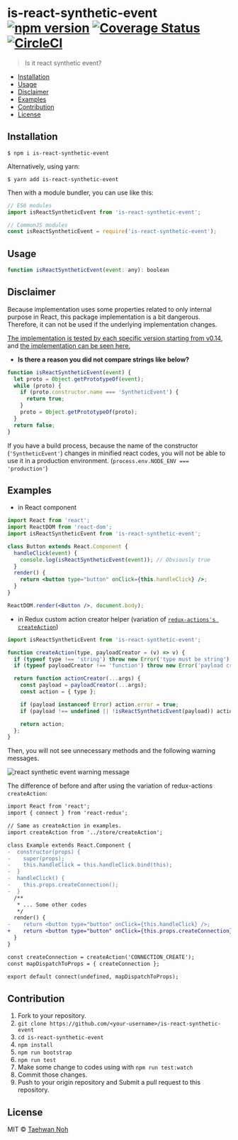 # is-react-synthetic-event [![npm version](https://badge.fury.io/js/is-react-synthetic-event.svg)](https://badge.fury.io/js/is-react-synthetic-event) [![Coverage Status](https://coveralls.io/repos/github/taehwanno/is-react-synthetic-event/badge.svg?branch=main)](https://coveralls.io/github/taehwanno/is-react-synthetic-event?branch=main) [![CircleCI](https://circleci.com/gh/taehwanno/is-react-synthetic-event.svg?style=shield&circle-token=8b1bede88ffe4132550adc8c26a079ad45d866a7)](https://circleci.com/gh/taehwanno/is-react-synthetic-event)

> Is it react synthetic event?

- [Installation](#installation)
- [Usage](#usage)
- [Disclaimer](#disclaimer)
- [Examples](#examples)
- [Contribution](#contribution)
- [License](#license)

## Installation

```shell
$ npm i is-react-synthetic-event
```

Alternatively, using yarn:

```shell
$ yarn add is-react-synthetic-event
```

Then with a module bundler, you can use like this:

```js
// ES6 modules
import isReactSyntheticEvent from 'is-react-synthetic-event';

// CommonJS modules
const isReactSyntheticEvent = require('is-react-synthetic-event');
```

## Usage

```js
function isReactSyntheticEvent(event: any): boolean
```

## Disclaimer

Because implementation uses some properties related to only internal purpose in React, this package implementation is a bit dangerous. Therefore, it can not be used if the underlying implementation changes.

[The implementation is tested by each specific version starting from v0.14](https://github.com/taehwanno/is-react-synthetic-event/tree/main/tests), and [the implementation can be seen here.](https://github.com/taehwanno/is-react-synthetic-event/blob/main/src/index.js)

- **Is there a reason you did not compare strings like below?**

```js
function isReactSyntheticEvent(event) {
  let proto = Object.getPrototypeOf(event);
  while (proto) {
    if (proto.constructor.name === 'SyntheticEvent') {
      return true;
    }
    proto = Object.getPrototypeOf(proto);
  }
  return false;
}
```

If you have a build process, because the name of the constructor (`'SyntheticEvent'`) changes in minified react codes, you will not be able to use it in a production environment. (`process.env.NODE_ENV === 'production'`)

## Examples

- in React component

```jsx
import React from 'react';
import ReactDOM from 'react-dom';
import isReactSyntheticEvent from 'is-react-synthetic-event';

class Button extends React.Component {
  handleClick(event) {
    console.log(isReactSyntheticEvent(event)); // Obviously true
  }
  render() {
    return <button type="button" onClick={this.handleClick} />;
  }
}

ReactDOM.render(<Button />, document.body);
```

- in Redux custom action creator helper (variation of [`redux-actions's createAction`](https://redux-actions.js.org/api/createaction#createactiontype))

```js
import isReactSyntheticEvent from 'is-react-synthetic-event';

function createAction(type, payloadCreator = (v) => v) {
  if (typeof type !== 'string') throw new Error('type must be string');
  if (typeof payloadCreator !== 'function') throw new Error('payload creator must be function');

  return function actionCreator(...args) {
    const payload = payloadCreator(...args);
    const action = { type };

    if (payload instanceof Error) action.error = true;
    if (payload !== undefined || !isReactSyntheticEvent(payload)) action.payload = payload;

    return action;
  };
}
```

Then, you will not see unnecessary methods and the following warning messages.

![react synthetic event warning message](https://user-images.githubusercontent.com/7760903/51564944-f80c5000-1ed3-11e9-942f-b5f15b124f2b.png)

The difference of before and after using the variation of redux-actions `createAction`:

```diff
import React from 'react';
import { connect } from 'react-redux';

// Same as createAction in examples.
import createAction from '../store/createAction';

class Example extends React.Component {
-  constructor(props) {
-    super(props);
-    this.handleClick = this.handleClick.bind(this);
-  }
-  handleClick() {
-    this.props.createConnection();
-  }
  /**
   * ... Some other codes
   */
  render() {
-    return <button type="button" onClick={this.handleClick} />;
+    return <button type="button" onClick={this.props.createConnection} />;
  }
}

const createConnection = createAction('CONNECTION_CREATE');
const mapDispatchToProps = { createConnection };

export default connect(undefined, mapDispatchToProps);
```

## Contribution

1. Fork to your repository.
2. `git clone https://github.com/<your-username>/is-react-synthetic-event`
3. `cd is-react-synthetic-event`
4. `npm install`
5. `npm run bootstrap`
6. `npm run test`
7. Make some change to codes using with `npm run test:watch`
8. Commit those changes.
9. Push to your origin repository and Submit a pull request to this repository.

## License

MIT © [Taehwan Noh](https://github.com/taehwanno)
